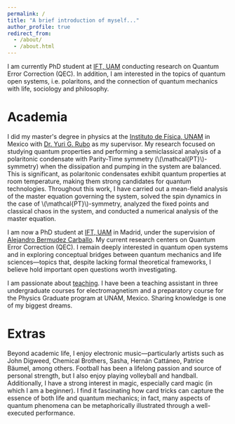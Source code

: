 ```yaml
---
permalink: /
title: "A brief introduction of myself..."
author_profile: true
redirect_from: 
  - /about/
  - /about.html
---
```


I am currently PhD student at [IFT, UAM](https://www.ift.uam-csic.es/) conducting research on Quantum Error Correction (QEC). In addition, I am interested in the topics of quantum open systems, i.e. polaritons, and the connection of quantum mechanics with life, sociology and philosophy.

Academia
======
I did my master's degree in physics at the [Instituto de Física, UNAM](https://www.fisica.unam.mx/) in Mexico with [Dr. Yuri G. Rubo](https://www.ier.unam.mx/academicos/ygr/) as my supervisor. My research focused on studying quantum properties and performing a semiclassical analysis of a polaritonic condensate with Parity-Time symmetry (\\(\mathcal{PT}\\)-symmetry) when the dissipation and pumping in the system are balanced. This is significant, as polaritonic condensates exhibit quantum properties at room temperature, making them strong candidates for quantum technologies. Throughout this work, I have carried out a mean-field analysis of the master equation governing the system, solved the spin dynamics in the case of \\(\mathcal{PT}\\)-symmetry, analyzed the fixed points and classical chaos in the system, and conducted a numerical analysis of the master equation.

I am now a PhD student at [IFT, UAM](https://www.ift.uam-csic.es/) in Madrid, under the supervision of [Alejandro Bermudez Carballo](https://www.ift.uam-csic.es/en/one-member/503). My current research centers on Quantum Error Correction (QEC). I remain deeply interested in quantum open systems and in exploring conceptual bridges between quantum mechanics and life sciences—topics that, despite lacking formal theoretical frameworks, I believe hold important open questions worth investigating.

I am passionate about [teaching](https://jesan-velazquez-resendiz.github.io//teaching/). I have been a teaching assistant in three undergraduate courses for electromagnetism and a preparatory course for the Physics Graduate program at UNAM, Mexico. Sharing knowledge is one of my biggest dreams.

Extras
======
Beyond academic life, I enjoy electronic music—particularly artists such as John Digweed, Chemical Brothers, Sasha, Hernán Cattáneo, Patrice Bäumel, among others. Football has been a lifelong passion and source of personal strength, but I also enjoy playing volleyball and handball. Additionally, I have a strong interest in magic, especially card magic (in which I am a beginner). I find it fascinating how card tricks can capture the essence of both life and quantum mechanics; in fact, many aspects of quantum phenomena can be metaphorically illustrated through a well-executed performance.
